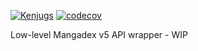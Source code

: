 [![Kenjugs](https://circleci.com/gh/Kenjugs/mangadex-wrapper.svg?style=svg&circle-token=6ac55e3f712509beaf7f35a1cc3411f15bdb8d5e)](https://app.circleci.com/pipelines/github/Kenjugs/mangadex-wrapper?branch=main&filter=all)
[![codecov](https://codecov.io/gh/Kenjugs/mangadex-wrapper/branch/main/graph/badge.svg?token=SQ66OG3OVZ)](https://codecov.io/gh/Kenjugs/mangadex-wrapper)

Low-level Mangadex v5 API wrapper - WIP